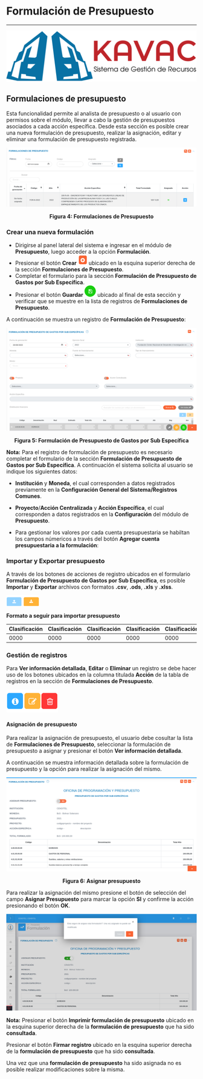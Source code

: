# Formulación de Presupuesto 
****************************

![Screenshot](img/logokavac.png#imagen)

## Formulaciones de presupuesto 

Esta funcionalidad permite al analista de presupuesto o al usuario con permisos sobre el módulo, llevar a cabo la gestión de presupuestos asociados a cada acción específica. Desde esta sección es posible crear una nueva formulación de presupuesto, realizar la asignación, editar y eliminar una formulación de presupuesto registrada.

![Screenshot](img/img4.png#imagen)<div style="text-align: center;font-weight: bold">Figura 4: Formulaciones de Presupuesto</div>

### Crear una nueva formulación

-	Dirigirse al panel lateral del sistema e ingresar en el módulo de **Presupuesto**, luego acceder a la opción **Formulación**.
-	Presionar el botón **Crear** ![Screenshot](img/create.png#imagen) ubicado en la esquina superior derecha de la sección **Formulaciones de Presupuesto**.  
-	Completar el formulario para la sección **Formulación de Presupuesto de Gastos por Sub Específica**. 
-	Presionar el botón **Guardar** ![Screenshot](img/save.png#imagen) ubicado al final de esta sección y verificar que se muestre en la lista de registros de **Formulaciones de Presupuesto**. 

A continuación se muestra un registro de **Formulación de Presupuesto**:

![Screenshot](img/img5.png#imagen)<div style="text-align: center;font-weight: bold">Figura 5: Formulación de Presupuesto de Gastos por Sub Específica</div>

**Nota:** Para el registro de formulación de presupuesto es necesario completar el formulario de la sección **Formulación de Presupuesto de Gastos por Sub Específica**. A continuación el sistema solicita al usuario se indique los siguientes datos:

-   **Institución** y **Moneda**, el cual corresponden a datos registrados previamente en la **Configuración General del Sistema/Registros Comunes**. 

-   **Proyecto**/**Acción Centralizada** y **Acción Específica**, el cual corresponden a datos registrados en la **Configuración** del módulo de **Presupuesto**.

-   Para gestionar los valores por cada cuenta presupuestaria se habiltan los campos númericos a través del botón **Agregar cuenta presupuestaria a la formulación**:

### Importar y Exportar presupuesto

A través de los botones de acciones de registro ubicados en el formulario **Formulación de Presupuesto de Gastos por Sub Específica**, es posible **Importar** y **Exportar** archivos con formatos **.csv**, **.ods**, **.xls** y **.xlss**.

![Screenshot](img/import_export.png#imagen) 

**Formato a seguir para importar presupuesto**

| Clasificación     | Clasificación | Clasificación | Clasificación | Clasificación | Clasificación |
|-------------------|---------------|---------------|---------------|---------------|---------------|
| 0000              | 0000          | 0000          | 0000          | 0000          | 0000          |


### Gestión de registros

Para **Ver información detallada**, **Editar** o **Eliminar** un registro se debe hacer uso de los botones ubicados en la columna titulada **Acción** de la tabla de registros en la sección de **Formulaciones de Presupuesto**.

![Screenshot](img/manage.png#imagen)

#### Asignación de presupuesto 

Para realizar la asignación de presupuesto, el usuario debe cosultar la lista de **Formulaciones de Presupuesto**, seleccionar la formulación de presupuesto a asignar y presionar el botón **Ver información detallada**. 

A continuación se muestra información detallada sobre la formulación de presupuesto y la opción para realizar la asignación del mismo.  

![Screenshot](img/approve.png#imagen)<div style="text-align: center;font-weight: bold">Figura 6: Asignar presupuesto</div>
    
Para realizar la asignación del mismo presione el botón de selección del campo **Asignar Presupuesto** para marcar la opción **SI** y confirme la acción presionando el botón **OK**.

![Screenshot](img/approve_1.png#imagen)

**Nota:** Presionar el botón **Imprimir formulación de presupuesto** ubicado en la esquina superior derecha de la **formulación de presupuesto** que ha sido **consultada**.

Presionar el botón **Firmar registro** ubicado en la esquina superior derecha de la **formulación de presupuesto** que ha sido **consultada**.

Una vez que una **formulación de presupuesto** ha sido asignada no es posible realizar modificaciones sobre la misma. 

   
